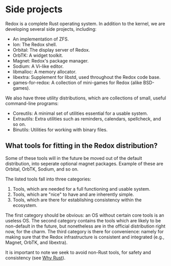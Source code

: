 Side projects
=============

Redox is a complete Rust operating system.
In addition to the kernel, we are developing several side projects, including:

- An implementation of ZFS.
- Ion: The Redox shell.
- Orbital: The display server of Redox.
- OrbTK: A widget toolkit.
- Magnet: Redox's package manager.
- Sodium: A Vi-like editor.
- libmalloc: A memory allocator.
- libextra: Supplement for libstd, used throughout the Redox code base.
- games-for-redox: A collection of mini-games for Redox (alike BSD-games).

We also have three utility distributions, which are collections of small, useful command-line programs:
- Coreutils: A minimal set of utilities essential for a usable system.
- Extrautils: Extra utilities such as reminders, calendars, spellcheck, and so on.
- Binutils: Utilities for working with binary files.

What tools for fitting in the Redox distribution?
-------------------------------------------------

Some of these tools will in the future be moved out of the default distribution, into seperate optional magnet packages. Example of these are Orbital, OrbTK, Sodium, and so on.

The listed tools fall into three categories:

1. Tools, which are needed for a full functioning and usable system.
2. Tools, which are "nice" to have and are inherently simple.
3. Tools, which are there for establishing consistency within the ecosystem.

The first category should be obvious: an OS without certain core tools is an useless OS. The second category contains the tools which are likely to be non-default in the future, but nonetheless are in the official distribution right now, for the charm. The third category is there for convenience: namely for making sure that the Redox infrastructure is consistent and integrated (e.g., Magnet, OrbTK, and libextra).

It is important to note we seek to avoid non-Rust tools, for safety and consistency (see [Why Rust]).

[Why Rust]: introduction/why_rust.html

